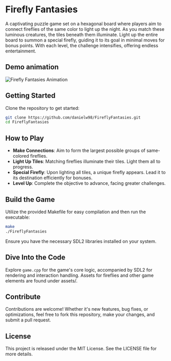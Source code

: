 # Firefly Fantasies

A captivating puzzle game set on a hexagonal board where players aim to connect fireflies of the same color to light up the night. As you match these luminous creatures, the tiles beneath them illuminate. Light up the entire board to summon a special firefly, guiding it to its goal in minimal moves for bonus points. With each level, the challenge intensifies, offering endless entertainment.

## Demo animation

![Firefly Fantasies Animation](https://i.giphy.com/gw3IWyGkC0rsazTi.webp)

## Getting Started

Clone the repository to get started:

```bash
git clone https://github.com/danielw98/FireflyFantasies.git
cd FireflyFantasies
```

## How to Play

- **Make Connections**: Aim to form the largest possible groups of same-colored fireflies.
- **Light Up Tiles**: Matching fireflies illuminate their tiles. Light them all to progress.
- **Special Firefly**: Upon lighting all tiles, a unique firefly appears. Lead it to its destination efficiently for bonuses.
- **Level Up**: Complete the objective to advance, facing greater challenges.

## Build the Game

Utilize the provided Makefile for easy compilation and then run the executable:

```bash
make
./FireflyFantasies
```

Ensure you have the necessary SDL2 libraries installed on your system.

## Dive Into the Code

Explore `game.cpp` for the game's core logic, accompanied by SDL2 for rendering and interaction handling. Assets for fireflies and other game elements are found under assets/.

## Contribute

Contributions are welcome! Whether it's new features, bug fixes, or optimizations, feel free to fork this repository, make your changes, and submit a pull request.

## License
This project is released under the MIT License. See the LICENSE file for more details.